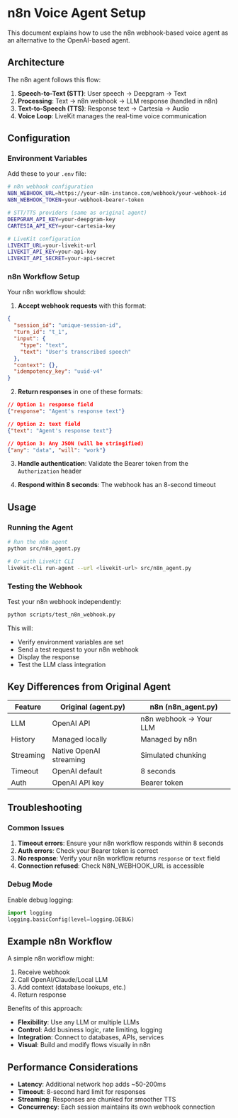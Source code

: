 # n8n Voice Agent Setup

This document explains how to use the n8n webhook-based voice agent as an alternative to the OpenAI-based agent.

## Architecture

The n8n agent follows this flow:
1. **Speech-to-Text (STT)**: User speech → Deepgram → Text
2. **Processing**: Text → n8n webhook → LLM response (handled in n8n)
3. **Text-to-Speech (TTS)**: Response text → Cartesia → Audio
4. **Voice Loop**: LiveKit manages the real-time voice communication

## Configuration

### Environment Variables

Add these to your `.env` file:

```bash
# n8n webhook configuration
N8N_WEBHOOK_URL=https://your-n8n-instance.com/webhook/your-webhook-id
N8N_WEBHOOK_TOKEN=your-webhook-bearer-token

# STT/TTS providers (same as original agent)
DEEPGRAM_API_KEY=your-deepgram-key
CARTESIA_API_KEY=your-cartesia-key

# LiveKit configuration
LIVEKIT_URL=your-livekit-url
LIVEKIT_API_KEY=your-api-key
LIVEKIT_API_SECRET=your-api-secret
```

### n8n Workflow Setup

Your n8n workflow should:

1. **Accept webhook requests** with this format:
```json
{
  "session_id": "unique-session-id",
  "turn_id": "t_1",
  "input": {
    "type": "text",
    "text": "User's transcribed speech"
  },
  "context": {},
  "idempotency_key": "uuid-v4"
}
```

2. **Return responses** in one of these formats:
```json
// Option 1: response field
{"response": "Agent's response text"}

// Option 2: text field
{"text": "Agent's response text"}

// Option 3: Any JSON (will be stringified)
{"any": "data", "will": "work"}
```

3. **Handle authentication**: Validate the Bearer token from the `Authorization` header

4. **Respond within 8 seconds**: The webhook has an 8-second timeout

## Usage

### Running the Agent

```bash
# Run the n8n agent
python src/n8n_agent.py

# Or with LiveKit CLI
livekit-cli run-agent --url <livekit-url> src/n8n_agent.py
```

### Testing the Webhook

Test your n8n webhook independently:

```bash
python scripts/test_n8n_webhook.py
```

This will:
- Verify environment variables are set
- Send a test request to your n8n webhook
- Display the response
- Test the LLM class integration

## Key Differences from Original Agent

| Feature | Original (agent.py) | n8n (n8n_agent.py) |
|---------|-------------------|-------------------|
| LLM | OpenAI API | n8n webhook → Your LLM |
| History | Managed locally | Managed by n8n |
| Streaming | Native OpenAI streaming | Simulated chunking |
| Timeout | OpenAI default | 8 seconds |
| Auth | OpenAI API key | Bearer token |

## Troubleshooting

### Common Issues

1. **Timeout errors**: Ensure your n8n workflow responds within 8 seconds
2. **Auth errors**: Check your Bearer token is correct
3. **No response**: Verify your n8n workflow returns `response` or `text` field
4. **Connection refused**: Check N8N_WEBHOOK_URL is accessible

### Debug Mode

Enable debug logging:

```python
import logging
logging.basicConfig(level=logging.DEBUG)
```

## Example n8n Workflow

A simple n8n workflow might:
1. Receive webhook
2. Call OpenAI/Claude/Local LLM
3. Add context (database lookups, etc.)
4. Return response

Benefits of this approach:
- **Flexibility**: Use any LLM or multiple LLMs
- **Control**: Add business logic, rate limiting, logging
- **Integration**: Connect to databases, APIs, services
- **Visual**: Build and modify flows visually in n8n

## Performance Considerations

- **Latency**: Additional network hop adds ~50-200ms
- **Timeout**: 8-second hard limit for responses
- **Streaming**: Responses are chunked for smoother TTS
- **Concurrency**: Each session maintains its own webhook connection